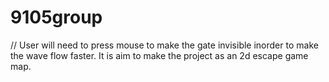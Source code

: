 # 9105group
// User will need to press mouse to make the gate invisible inorder to make the wave flow faster. It is aim to make the project as an 2d escape game map.  
